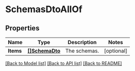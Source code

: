 # SchemasDtoAllOf

## Properties

Name | Type | Description | Notes
------------ | ------------- | ------------- | -------------
**Items** | [**[]SchemaDto**](SchemaDto.md) | The schemas. | [optional] 

[[Back to Model list]](../README.md#documentation-for-models) [[Back to API list]](../README.md#documentation-for-api-endpoints) [[Back to README]](../README.md)



